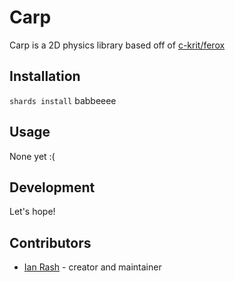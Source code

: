 # Carp

Carp is a 2D physics library based off of [c-krit/ferox](https://github.com/c-krit/ferox)

## Installation

`shards install` babbeeee

## Usage

None yet :(

## Development

Let's hope!

## Contributors

- [Ian Rash](https://github.com/sol-vin) - creator and maintainer
